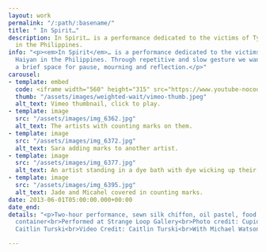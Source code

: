 ```yaml
---
layout: work
permalink: "/:path/:basename/"
title: " In Spirit…"
description: In Spirit… is a performance dedicated to the victims of Typhoon Haiyan
  in the Philippines.
info: "<p><em>In Spirit</em>… is a performance dedicated to the victims of Typhoon
  Haiyan in the Philippines. Through repetitive and slow gesture we wanted to create
  a brief space for pause, mourning and reflection.</p>"
carousel:
- template: embed
  code: <iframe width="560" height="315" src="https://www.youtube-nocookie.com/embed/VLPB97Uv4Xs" title="YouTube video player" frameborder="0" allow="accelerometer; autoplay; clipboard-write; encrypted-media; gyroscope; picture-in-picture" allowfullscreen></iframe>
  thumb: "/assets/images/weighted-wait/vimeo-thumb.jpeg"
  alt_text: Vimeo thumbnail, click to play.
- template: image
  src: "/assets/images/img_6362.jpg"
  alt_text: The artists with counting marks on them.
- template: image
  src: "/assets/images/img_6372.jpg"
  alt_text: Sara adding marks to another artist.
- template: image
  src: "/assets/images/img_6377.jpg"
  alt_text: An artist standing in a dye bath with dye wicking up their robes
- template: image
  src: "/assets/images/img_6395.jpg"
  alt_text: Jade and Micahel covered in counting marks.
date: 2013-06-01T05:00:00.000+00:00
date_end:
details: "<p>Two-hour performance, sewn silk chiffon, oil pastel, food dye, and metal
  container<br>Performed at Strange Loop Gallery<br>Photo credit: Cupid Ojala and
  Caitlin Turski<br>Video Credit: Caitlin Turski<br>With Michael Watson</p>"

---
```

